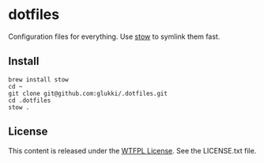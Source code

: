 dotfiles
==============
Configuration files for everything. Use [stow](https://www.gnu.org/software/stow/stow.html) to symlink them fast.

Install
-------
```
brew install stow
cd ~
git clone git@github.com:glukki/.dotfiles.git
cd .dotfiles
stow .
```

License
-------
This content is released under the [WTFPL License](http://www.wtfpl.net).
See the LICENSE.txt file.
